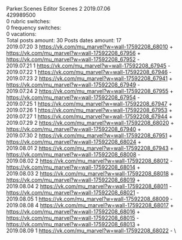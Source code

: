 Parker.Scenes	Editor Scenes 2 2019.07.06\
429989500\
0 rubric switches:\
0 frequency switches:\
0 vacations:\
Total posts amount: 30	Posts dates amount: 17\
2019.07.20 3 https://vk.com/mu_marvel?w=wall-17592208_68010 + https://vk.com/mu_marvel?w=wall-17592208_67956 + https://vk.com/mu_marvel?w=wall-17592208_67952 - \
2019.07.21 1 https://vk.com/mu_marvel?w=wall-17592208_67945 - \
2019.07.22 1 https://vk.com/mu_marvel?w=wall-17592208_67946 - \
2019.07.23 2 https://vk.com/mu_marvel?w=wall-17592208_67941 + https://vk.com/mu_marvel?w=wall-17592208_67949 - \
2019.07.24 2 https://vk.com/mu_marvel?w=wall-17592208_67955 + https://vk.com/mu_marvel?w=wall-17592208_67954 - \
2019.07.25 1 https://vk.com/mu_marvel?w=wall-17592208_67947 + \
2019.07.26 1 https://vk.com/mu_marvel?w=wall-17592208_67953 + \
2019.07.27 1 https://vk.com/mu_marvel?w=wall-17592208_67944 + \
2019.07.29 2 https://vk.com/mu_marvel?w=wall-17592208_68020 + https://vk.com/mu_marvel?w=wall-17592208_67940 + \
2019.07.30 2 https://vk.com/mu_marvel?w=wall-17592208_67951 + https://vk.com/mu_marvel?w=wall-17592208_68024 + \
2019.08.01 2 https://vk.com/mu_marvel?w=wall-17592208_67943 + https://vk.com/mu_marvel?w=wall-17592208_68008 - \
2019.08.02 2 https://vk.com/mu_marvel?w=wall-17592208_68012 - https://vk.com/mu_marvel?w=wall-17592208_68014 + \
2019.08.03 2 https://vk.com/mu_marvel?w=wall-17592208_68018 + https://vk.com/mu_marvel?w=wall-17592208_68019 + \
2019.08.04 2 https://vk.com/mu_marvel?w=wall-17592208_68011 - https://vk.com/mu_marvel?w=wall-17592208_68021 - \
2019.08.05 1 https://vk.com/mu_marvel?w=wall-17592208_68009 - \
2019.08.08 4 https://vk.com/mu_marvel?w=wall-17592208_68017 + https://vk.com/mu_marvel?w=wall-17592208_68016 + https://vk.com/mu_marvel?w=wall-17592208_68015 - https://vk.com/mu_marvel?w=wall-17592208_68013 + \
2019.08.09 1 https://vk.com/mu_marvel?w=wall-17592208_68022 - \
